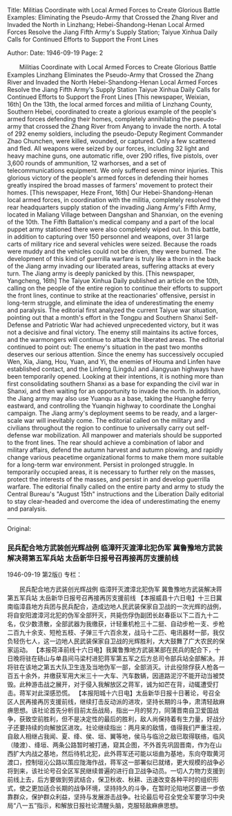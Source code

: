 Title: Militias Coordinate with Local Armed Forces to Create Glorious Battle Examples: Eliminating the Pseudo-Army that Crossed the Zhang River and Invaded the North in Linzhang; Hebei-Shandong-Henan Local Armed Forces Resolve the Jiang Fifth Army's Supply Station; Taiyue Xinhua Daily Calls for Continued Efforts to Support the Front Lines

Author:
Date: 1946-09-19
Page: 2

　　Militias Coordinate with Local Armed Forces to Create Glorious Battle Examples
    Linzhang Eliminates the Pseudo-Army that Crossed the Zhang River and Invaded the North
    Hebei-Shandong-Henan Local Armed Forces Resolve the Jiang Fifth Army's Supply Station
    Taiyue Xinhua Daily Calls for Continued Efforts to Support the Front Lines
    [This newspaper, Weixian, 16th] On the 13th, the local armed forces and militia of Linzhang County, Southern Hebei, coordinated to create a glorious example of the people's armed forces defending their homes, completely annihilating the pseudo-army that crossed the Zhang River from Anyang to invade the north. A total of 292 enemy soldiers, including the pseudo-Deputy Regiment Commander Zhao Chunchen, were killed, wounded, or captured. Only a few scattered and fled. All weapons were seized by our forces, including 32 light and heavy machine guns, one automatic rifle, over 290 rifles, five pistols, over 3,600 rounds of ammunition, 12 warhorses, and a set of telecommunications equipment. We only suffered seven minor injuries. This glorious victory of the people's armed forces in defending their homes greatly inspired the broad masses of farmers' movement to protect their homes.
    [This newspaper, Heze Front, 16th] Our Hebei-Shandong-Henan local armed forces, in coordination with the militia, completely resolved the rear headquarters supply station of the invading Jiang Army's Fifth Army, located in Maliang Village between Dangshan and Shanxian, on the evening of the 10th. The Fifth Battalion's medical company and a part of the local puppet army stationed there were also completely wiped out. In this battle, in addition to capturing over 150 personnel and weapons, over 31 large carts of military rice and several vehicles were seized. Because the roads were muddy and the vehicles could not be driven, they were burned. The development of this kind of guerrilla warfare is truly like a thorn in the back of the Jiang army invading our liberated areas, suffering attacks at every turn. The Jiang army is deeply panicked by this.
    [This newspaper, Yangcheng, 16th] The Taiyue Xinhua Daily published an article on the 10th, calling on the people of the entire region to continue their efforts to support the front lines, continue to strike at the reactionaries' offensive, persist in long-term struggle, and eliminate the idea of underestimating the enemy and paralysis. The editorial first analyzed the current Taiyue war situation, pointing out that a month's effort in the Tongpu and Southern Shanxi Self-Defense and Patriotic War had achieved unprecedented victory, but it was not a decisive and final victory. The enemy still maintains its active forces, and the warmongers will continue to attack the liberated areas. The editorial continued to point out: The enemy's situation in the past two months deserves our serious attention. Since the enemy has successively occupied Wen, Xia, Jiang, Hou, Yuan, and Yi, the enemies of Houma and Linfen have established contact, and the Linfeng (Lingdu) and Jiangyuan highways have been temporarily opened. Looking at their intentions, it is nothing more than first consolidating southern Shanxi as a base for expanding the civil war in Shanxi, and then waiting for an opportunity to invade the north. In addition, the Jiang army may also use Yuanqu as a base, taking the Huanghe ferry eastward, and controlling the Yuanqin highway to coordinate the Longhai campaign. The Jiang army's deployment seems to be ready, and a larger-scale war will inevitably come. The editorial called on the military and civilians throughout the region to continue to universally carry out self-defense war mobilization. All manpower and materials should be supported to the front lines. The rear should achieve a combination of labor and military affairs, defend the autumn harvest and autumn plowing, and rapidly change various peacetime organizational forms to make them more suitable for a long-term war environment. Persist in prolonged struggle. In temporarily occupied areas, it is necessary to further rely on the masses, protect the interests of the masses, and persist in and develop guerrilla warfare. The editorial finally called on the entire party and army to study the Central Bureau's "August 15th" instructions and the Liberation Daily editorial to stay clear-headed and overcome the idea of ​​underestimating the enemy and paralysis.



<hr /> 

Original: 


### 民兵配合地方武装创光辉战例  临漳歼灭渡漳北犯伪军  冀鲁豫地方武装解决蒋第五军兵站  太岳新华日报号召再接再厉支援前线

1946-09-19
第2版()
专栏：

　　民兵配合地方武装创光辉战例
    临漳歼灭渡漳北犯伪军
    冀鲁豫地方武装解决蒋第五军兵站
    太岳新华日报号召再接再厉支援前线
    【本报威县十六日电】十三日冀南临漳县地方兵团与民兵配合，造成边地人民武装保家自卫战的一次光辉的战例，将自安阳渡漳河北犯的伪军全部歼灭，共毙伤俘伪副团长赵春臣以下二百九十二名，仅少数溃散，全部武器为我缴获，计轻重机枪三十二挺、自动步枪一支、步枪二百九十余支、短枪五枝、子弹三千六百余发，战马十二匹、电讯器材一部，我仅负轻伤七人，这一边地人民武装保家自卫战的光辉胜利，大大鼓舞了广大农民的保家运动。
    【本报荷泽前线十六日电】我冀鲁豫地方武装某部在民兵的配合下，十日晚将驻在砀山与单县间马梁村进犯蒋军第五军之后方总司令部兵站全部解决。并将驻在该地之第五大队卫生连及当地伪军一部，全部消灭。计此役除俘获人枪各一百五十余外，并缴获军用大米三十一大车、汽车数辆，因道路泥泞不能开动当被焚毁。此种游击战之展开，对于侵入我解放区之蒋军，诚为如芒在背，动辄遭受打击。蒋军对此深感恐慌。
    【本报阳城十六日电】太岳新华日报十日著论，号召全区人民再接再厉支援前线，继续打击反动派的进攻，坚持长期的斗争，肃清轻敌麻痹思想。该社论首先分析目前太岳战局，指出一月的努力，同蒲晋南自卫爱国战争，获致空前胜利，但不是决定性的最后的胜利，敌人尚保持着有生力量，好战分子还要持续的向解放区进攻。社论继续指出：两月来的敌情，值得我们严重注视，自敌人相继占我闻、夏、绛、侯、垣、翼等地，侯马与临汾之敌已取得联络，临风（陵渡）、绛垣、两条公路暂时被打通，窥其企图，不外首先巩固晋南，作为在山西扩大内战之基地，然后待机北犯，此外蒋军还可能以垣曲为基地，东向夺取黄河渡口，控制垣沁公路以策应陇海作战，蒋军这一部署似已就绪，更大规模的战争必将到来，该社论号召全区军民继续普遍的进行自卫战争动员。一切人力物力支援到前线上去，后方要做到劳武结合，保卫秋收、秋耕、迅速改变各种平时的组织形式，使之更加适合长期的战争环境，坚持持久的斗争，在暂时沦陷地区要进一步依靠群众，保护群众利益，坚持与发展游击战争。社论最后号召全党全军要学习中央局“八一五”指示，和解放日报社论清醒头脑，克服轻敌麻痹思想。
